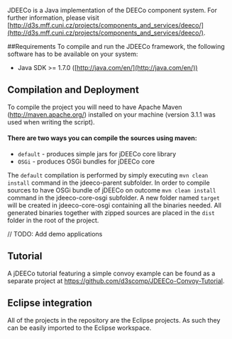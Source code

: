 JDEECo is a Java implementation of the DEECo component system. For further information, please visit [http://d3s.mff.cuni.cz/projects/components_and_services/deeco/](http://d3s.mff.cuni.cz/projects/components_and_services/deeco/).

##Requirements
To compile and run the JDEECo framework, the following software has to be available on your system:

* Java SDK >= 1.7.0 ([http://java.com/en/](http://java.com/en/))

## Compilation and Deployment
To compile the project you will need to have Apache Maven (http://maven.apache.org/) installed on your machine (version 3.1.1 was used when writing the script).

#### There are two ways you can compile the sources using maven:
 * `default` - produces simple jars for jDEECo core library
 * `OSGi` - produces OSGi bundles for jDEECo core

The `default` compilation is performed by simply executing `mvn clean install` command in the jdeeco-parent subfolder.
In order to compile sources to have OSGi bundle of jDEECo on outcome `mvn clean install` command in the jdeeco-core-osgi subfolder. A new folder named `target` will be created in jdeeco-core-osgi containing all the binaries needed.
All generated binaries together with zipped sources are placed in the `dist` folder in the root of the project. 

// TODO: Add demo applications

## Tutorial
A jDEECo tutorial featuring a simple convoy example can be found as a separate project at https://github.com/d3scomp/JDEECo-Convoy-Tutorial. 

## Eclipse integration
All of the projects in the repository are the Eclipse projects. As such they can be easily imported to the Eclipse workspace.
